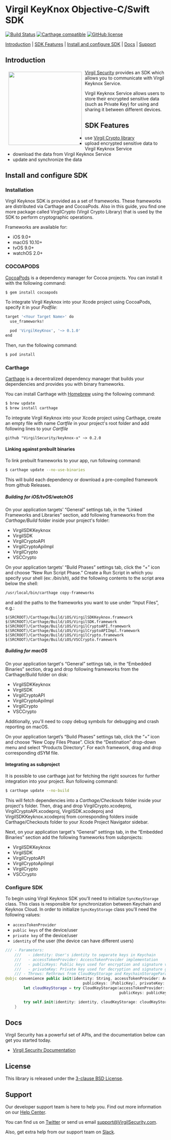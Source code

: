 # Virgil KeyKnox Objective-C/Swift SDK

[![Build Status](https://api.travis-ci.org/VirgilSecurity/keyknox-x.svg?branch=master)](https://travis-ci.org/VirgilSecurity/keyknox-x)
[![Carthage compatible](https://img.shields.io/badge/Carthage-compatible-4BC51D.svg?style=flat)](https://github.com/Carthage/Carthage)
[![GitHub license](https://img.shields.io/badge/license-BSD%203--Clause-blue.svg)](https://github.com/VirgilSecurity/virgil/blob/master/LICENSE)


[Introduction](#introduction) | [SDK Features](#sdk-features) | [Install and configure SDK](#install-and-configure-sdk) | [Docs](#docs) | [Support](#support)

## Introduction

<a href="https://developer.virgilsecurity.com/docs"><img width="230px" src="https://cdn.virgilsecurity.com/assets/images/github/logos/virgil-logo-red.png" align="left" hspace="10" vspace="6"></a>[Virgil Security](https://virgilsecurity.com) provides an SDK which allows you to communicate with Virgil Keyknox Service.

Virgil Keyknox Service allows users to store their encrypted sensitive data (such as Private Key) for using and sharing it between different devices.

## SDK Features
- use [Virgil Crypto library][_virgil_crypto]
- upload encrypted sensitive data to Virgil Keyknox Service
- download the data from Virgil Keyknox Service
- update and synchronize the data

## Install and configure SDK

### Installation

Virgil Keyknox SDK is provided as a set of frameworks. These frameworks are distributed via Carthage and CocoaPods. Also in this guide, you find one more package called VirgilCrypto (Virgil Crypto Library) that is used by the SDK to perform cryptographic operations.

Frameworks are available for:
- iOS 9.0+
- macOS 10.10+
- tvOS 9.0+
- watchOS 2.0+

### COCOAPODS

[CocoaPods](http://cocoapods.org) is a dependency manager for Cocoa projects. You can install it with the following command:

```bash
$ gem install cocoapods
```

To integrate Virgil Keyknox into your Xcode project using CocoaPods, specify it in your *Podfile*:

```bash
target '<Your Target Name>' do
  use_frameworks!

  pod 'VirgilKeyKnox', '~> 0.1.0'
end
```

Then, run the following command:

```bash
$ pod install
```

### Carthage

[Carthage](https://github.com/Carthage/Carthage) is a decentralized dependency manager that builds your dependencies and provides you with binary frameworks.

You can install Carthage with [Homebrew](http://brew.sh/) using the following command:

```bash
$ brew update
$ brew install carthage
```

To integrate Virgil Keyknox into your Xcode project using Carthage, create an empty file with name *Cartfile* in your project's root folder and add following lines to your *Cartfile*

```
github "VirgilSecurity/keyknox-x" ~> 0.2.0
```

#### Linking against prebuilt binaries

To link prebuilt frameworks to your app, run following command:

```bash
$ carthage update --no-use-binaries
```

This will build each dependency or download a pre-compiled framework from github Releases.

##### Building for iOS/tvOS/watchOS

On your application targets’ “General” settings tab, in the “Linked Frameworks and Libraries” section, add following frameworks from the *Carthage/Build* folder inside your project's folder:
 - VirgilSDKKeyknox
 - VirgilSDK
 - VirgilCryptoAPI
 - VirgilCryptoApiImpl
 - VirgilCrypto
 - VSCCrypto

On your application targets’ “Build Phases” settings tab, click the “+” icon and choose “New Run Script Phase.” Create a Run Script in which you specify your shell (ex: */bin/sh*), add the following contents to the script area below the shell:

```bash
/usr/local/bin/carthage copy-frameworks
```

and add the paths to the frameworks you want to use under “Input Files”, e.g.:

```
$(SRCROOT)/Carthage/Build/iOS/VirgilSDKKeyknox.framework
$(SRCROOT)/Carthage/Build/iOS/VirgilSDK.framework
$(SRCROOT)/Carthage/Build/iOS/VirgilCryptoAPI.framework
$(SRCROOT)/Carthage/Build/iOS/VirgilCryptoAPIImpl.framework
$(SRCROOT)/Carthage/Build/iOS/VirgilCrypto.framework
$(SRCROOT)/Carthage/Build/iOS/VSCCrypto.framework
```

##### Building for macOS

On your application target's “General” settings tab, in the “Embedded Binaries” section, drag and drop following frameworks from the Carthage/Build folder on disk:
 - VirgilSDKKeyknox
 - VirgilSDK
 - VirgilCryptoAPI
 - VirgilCryptoApiImpl
 - VirgilCrypto
 - VSCCrypto

Additionally, you'll need to copy debug symbols for debugging and crash reporting on macOS.

On your application target’s “Build Phases” settings tab, click the “+” icon and choose “New Copy Files Phase”.
Click the “Destination” drop-down menu and select “Products Directory”. For each framework, drag and drop corresponding dSYM file.

#### Integrating as subproject

It is possible to use carthage just for fetching the right sources for further integration into your project.
Run following command:

```bash
$ carthage update --no-build
```

This will fetch dependencies into a *Carthage/Checkouts* folder inside your project's folder. Then, drag and drop VirgilCrypto.xcodeproj, VirgilCryptoAPI.xcodeproj, VirgilSDK.xcodeproj and VirgilSDKKeyknox.xcodeproj from corresponding folders inside Carthage/Checkouts folder to your Xcode Project Navigator sidebar.

Next, on your application target's “General” settings tab, in the “Embedded Binaries” section add the following frameworks from subprojects:
 - VirgilSDKKeyknox
 - VirgilSDK
 - VirgilCryptoAPI
 - VirgilCryptoApiImpl
 - VirgilCrypto
 - VSCCrypto

 ### Configure SDK

To begin using Virgil Keyknox SDK you'll need to initialize `SyncKeyStorage` class. This class is responsible for synchronization between Keychain and Keyknox Cloud.
In order to initialize `SyncKeyStorage` class you'll need the following values:
- `accessTokenProvider`
- `public keys` of the device/user
- `private key` of the device/user
- `identity` of the user (the device can have different users)

```swift
/// - Parameters:
    ///   - identity: User's identity to separate keys in Keychain
    ///   - accessTokenProvider: AccessTokenProvider implementation
    ///   - publicKeys: Public keys used for encryption and signature verification
    ///   - privateKey: Private key used for decryption and signature generation
    /// - Throws: Rethrows from CloudKeyStorage and KeychainStorageParams
@objc convenience public init(identity: String, accessTokenProvider: AccessTokenProvider,
                                  publicKeys: [PublicKey], privateKey: PrivateKey) throws {
        let cloudKeyStorage = try CloudKeyStorage(accessTokenProvider: accessTokenProvider,
                                                  publicKeys: publicKeys, privateKey: privateKey)

        try self.init(identity: identity, cloudKeyStorage: cloudKeyStorage)
    }
```

## Docs
Virgil Security has a powerful set of APIs, and the documentation below can get you started today.

* [Virgil Security Documentation][_documentation]

## License

This library is released under the [3-clause BSD License](LICENSE).

## Support
Our developer support team is here to help you. Find out more information on our [Help Center](https://help.virgilsecurity.com/).

You can find us on [Twitter](https://twitter.com/VirgilSecurity) or send us email support@VirgilSecurity.com.

Also, get extra help from our support team on [Slack](https://virgilsecurity.slack.com/join/shared_invite/enQtMjg4MDE4ODM3ODA4LTc2OWQwOTQ3YjNhNTQ0ZjJiZDc2NjkzYjYxNTI0YzhmNTY2ZDliMGJjYWQ5YmZiOGU5ZWEzNmJiMWZhYWVmYTM).

[_virgil_crypto]: https://github.com/VirgilSecurity/virgil-crypto
[_documentation]: https://developer.virgilsecurity.com/
[_dashboard]: https://dashboard.virgilsecurity.com/

